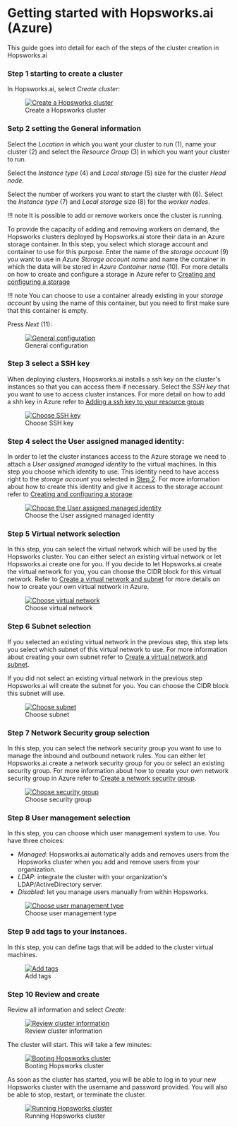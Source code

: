 # Getting started with Hopsworks.ai (Azure)
This guide goes into detail for each of the steps of the cluster creation in Hopsworks.ai

### Step 1 starting to create a cluster

In Hopsworks.ai, select *Create cluster*:

<p align="center">
  <figure>
    <a  href="../../../assets/images/hopsworksai/create-instance.png">
      <img src="../../../assets/images/hopsworksai/create-instance.png" alt="Create a Hopsworks cluster">
    </a>
    <figcaption>Create a Hopsworks cluster</figcaption>
  </figure>
</p>

### Setp 2 setting the General information

Select the *Location* in which you want your cluster to run (1), name your cluster (2) and select the *Resource Group* (3) in which you want your cluster to run.

Select the *Instance type* (4) and *Local storage* (5) size for the cluster *Head node*.

Select the number of workers you want to start the cluster with (6).
Select the *Instance type* (7) and *Local storage* size (8) for the *worker nodes*.

!!! note
    It is possible to add or remove workers once the cluster is running.

To provide the capacity of adding and removing workers on demand, the Hopsworks clusters deployed by Hopsworks.ai store their data in an Azure storage container. In this step, you select which storage account and container to use for this purpose. Enter the name of the *storage account* (9) you want to use in *Azure Storage account name* and name the container in which the data will be stored in *Azure Container name* (10). For more details on how to create and configure a storage in Azure refer to [Creating and configuring a storage](getting_started.md#step-2-creating-and-configuring-a-storage)

!!! note
    You can choose to use a container already existing in your *storage account* by using the name of this container, but you need to first make sure that this container is empty.

Press *Next* (11):

<p align="center">
  <figure>
    <a  href="../../../assets/images/hopsworksai/azure/connect-azure-11.png">
      <img src="../../../assets/images/hopsworksai/azure/connect-azure-11.png" alt="General configuration">
    </a>
    <figcaption>General configuration</figcaption>
  </figure>
</p>

### Step 3 select a SSH key

When deploying clusters, Hopsworks.ai installs a ssh key on the cluster's instances so that you can access them if necessary.
Select the *SSH key* that you want to use to access cluster instances. For more detail on how to add a shh key in Azure refer to [Adding a ssh key to your resource group](getting_started.md#step-3-adding-a-ssh-key-to-your-resource-group)

<p align="center">
  <figure>
    <a  href="../../../assets/images/hopsworksai/azure/connect-azure-12.png">
      <img src="../../../assets/images/hopsworksai/azure/connect-azure-12.png" alt="Choose SSH key">
    </a>
    <figcaption>Choose SSH key</figcaption>
  </figure>
</p>

### Step 4 select the User assigned managed identity:

In order to let the cluster instances access to the Azure storage we need to attach a *User assigned managed identity* to the virtual machines. In this step you choose which identity to use. This identity need to have access right to the *storage account* you selected in [Step 2](#setp-2-setting-the-general-information). For more information about how to create this identity and give it access to the storage account refer to [Creating and configuring a storage](getting_started.md#step-2-creating-and-configuring-a-storage):

<p align="center">
  <figure>
    <a  href="../../../assets/images/hopsworksai/azure/connect-azure-identity.png">
      <img src="../../../assets/images/hopsworksai/azure/connect-azure-identity.png" alt="Choose the User assigned managed identity">
    </a>
    <figcaption>Choose the User assigned managed identity</figcaption>
  </figure>
</p>

### Step 5 Virtual network selection
In this step, you can select the virtual network which will be used by the Hopsworks cluster. You can either select an existing virtual network or let Hopsworks.ai create one for you. If you decide to let Hopsworks.ai create the virtual network for you, you can choose the CIDR block for this virtual network. 
Refer to [Create a virtual network and subnet](restrictive_permissions.md#step-1-create-a-virtual-network-and-subnet) for more details on how to create your own virtual network in Azure.

<p align="center">
  <figure>
    <a  href="../../../assets/images/hopsworksai/azure/connect-azure-13.png">
      <img src="../../../assets/images/hopsworksai/azure/connect-azure-13.png" alt="Choose virtual network">
    </a>
    <figcaption>Choose virtual network</figcaption>
  </figure>
</p>

### Step 6 Subnet selection
If you selected an existing virtual network in the previous step, this step lets you select which subnet of this virtual network to use. For more information about creating your own subnet refer to [Create a virtual network and subnet](restrictive_permissions.md#step-1-create-a-virtual-network-and-subnet).

If you did not select an existing virtual network in the previous step Hopsworks.ai will create the subnet for you. You can choose the CIDR block this subnet will use.

<p align="center">
  <figure>
    <a  href="../../../assets/images/hopsworksai/azure/connect-azure-14.png">
      <img src="../../../assets/images/hopsworksai/azure/connect-azure-14.png" alt="Choose subnet">
    </a>
    <figcaption>Choose subnet</figcaption>
  </figure>
</p>

### Step 7 Network Security group selection
In this step, you can select the network security group you want to use to manage the inbound and outbound network rules. You can either let Hopsworks.ai create a network security group for you or select an existing security group. For more information about how to create your own network security group in Azure refer to [Create a network security group](restrictive_permissions.md#step-2-create-a-network-security-group).

<p align="center">
  <figure>
    <a  href="../../../assets/images/hopsworksai/azure/connect-azure-15.png">
      <img src="../../../assets/images/hopsworksai/azure/connect-azure-15.png" alt="Choose security group">
    </a>
    <figcaption>Choose security group</figcaption>
  </figure>
</p>

### Step 8 User management selection
In this step, you can choose which user management system to use. You have three choices: 

* *Managed*: Hopsworks.ai automatically adds and removes users from the Hopsworks cluster when you add and remove users from your organization.
* *LDAP*: integrate the cluster with your organization's LDAP/ActiveDirectory server.
* *Disabled*: let you manage users manually from within Hopsworks.

<p align="center">
  <figure>
    <a  href="../../../assets/images/hopsworksai/azure/connect-azure-16.png">
      <img src="../../../assets/images/hopsworksai/azure/connect-azure-16.png" alt="Choose user management type">
    </a>
    <figcaption>Choose user management type</figcaption>
  </figure>
</p>

### Step 9 add tags to your instances.
In this step, you can define tags that will be added to the cluster virtual machines.

<p align="center">
  <figure>
    <a  href="../../../assets/images/hopsworksai/azure/add-tags.png">
      <img src="../../../assets/images/hopsworksai/azure/add-tags.png" alt="Add tags">
    </a>
    <figcaption>Add tags</figcaption>
  </figure>
</p>

### Step 10 Review and create
Review all information and select *Create*:

<p align="center">
  <figure>
    <a  href="../../../assets/images/hopsworksai/azure/connect-azure-17.png">
      <img src="../../../assets/images/hopsworksai/azure/connect-azure-17.png" alt="Review cluster information">
    </a>
    <figcaption>Review cluster information</figcaption>
  </figure>
</p>

The cluster will start. This will take a few minutes:

<p align="center">
  <figure>
    <a  href="../../../assets/images/hopsworksai/booting.png">
      <img src="../../../assets/images/hopsworksai/booting.png" alt="Booting Hopsworks cluster">
    </a>
    <figcaption>Booting Hopsworks cluster</figcaption>
  </figure>
</p>

As soon as the cluster has started, you will be able to log in to your new Hopsworks cluster with the username and password provided. You will also be able to stop, restart, or terminate the cluster.

<p align="center">
  <figure>
    <a  href="../../../assets/images/hopsworksai/running.png">
      <img src="../../../assets/images/hopsworksai/running.png" alt="Running Hopsworks cluster">
    </a>
    <figcaption>Running Hopsworks cluster</figcaption>
  </figure>
</p>